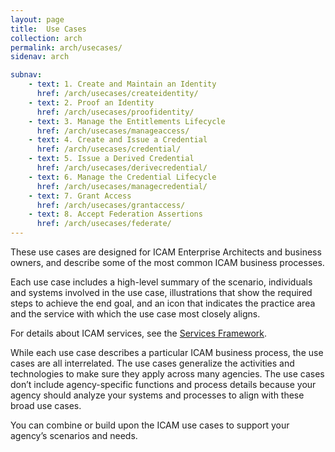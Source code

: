 ```yaml
---
layout: page
title:  Use Cases
collection: arch
permalink: arch/usecases/
sidenav: arch

subnav:
    - text: 1. Create and Maintain an Identity
      href: /arch/usecases/createidentity/
    - text: 2. Proof an Identity
      href: /arch/usecases/proofidentity/
    - text: 3. Manage the Entitlements Lifecycle
      href: /arch/usecases/manageaccess/
    - text: 4. Create and Issue a Credential
      href: /arch/usecases/credential/
    - text: 5. Issue a Derived Credential
      href: /arch/usecases/derivecredential/
    - text: 6. Manage the Credential Lifecycle
      href: /arch/usecases/managecredential/
    - text: 7. Grant Access
      href: /arch/usecases/grantaccess/
    - text: 8. Accept Federation Assertions
      href: /arch/usecases/federate/
---
```


These use cases are designed for ICAM Enterprise Architects and business owners, and describe some of the most common ICAM business processes.

Each use case includes a high-level summary of the scenario, individuals and systems involved in the use case, illustrations that show the required steps to achieve the end goal, and an icon that indicates the practice area and the service with which the use case most closely aligns.

For details about ICAM services, see the [Services Framework](../services).

While each use case describes a particular ICAM business process, the use cases are all interrelated. The use cases generalize the activities and technologies to make sure they apply across many agencies. The use cases don’t include agency-specific functions and process details because your agency should analyze your systems and processes to align with these broad use cases.

You can combine or build upon the ICAM use cases to support your agency’s scenarios and needs.
